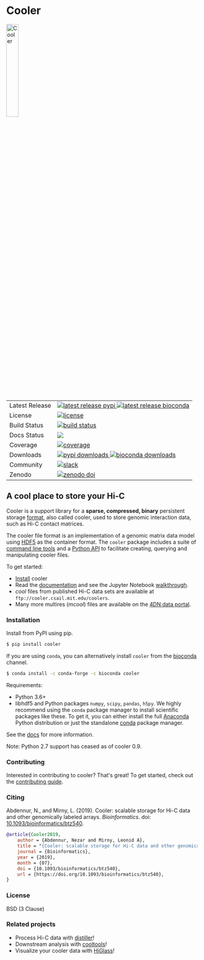 # Cooler

<a href="https://open2c.github.io/cooler"><img width="25%" src="https://github.com/open2c/cooler/raw/master/docs/cooler_logo.png" alt="Cooler"></a>

<table>
    <tr>
        <td>Latest Release</td>
        <td>
            <a href="https://pypi.org/project/cooler/">
                <img src="https://badge.fury.io/py/cooler.svg" alt="latest release pypi" />
            </a>
            <a href="https://bioconda.github.io/recipes/cooler/README.html">
                <img src="https://anaconda.org/bioconda/cooler/badges/version.svg" alt="latest release bioconda">
            </a>
        </td>
    </tr>
    <tr>
        <td>License</td>
        <td>
            <a href="https://github.com/open2c/cooler/blob/master/LICENSE">
                <img src="https://img.shields.io/pypi/l/cooler.svg" alt="license">
            </a>
        </td>
    </tr>
    <tr>
        <td>Build Status</td>
        <td>
            <a href="https://github.com/open2c/cooler/blob/main/.github/workflows/lint-test-cov.yml">
                <img src="https://github.com/open2c/cooler/actions/workflows/lint-test-cov.yml/badge.svg" alt="build status">
            </a>
        </td>
    </tr>
    <tr>
        <td>Docs Status</td>
        <td>
            <a href="http://cooler.readthedocs.org/en/latest/">
                <img src="https://readthedocs.org/projects/cooler/badge/?version=latest">
            </a>
        </td>
    </tr>
    <tr>
        <td>Coverage</td>
        <td>
            <a href="https://codecov.io/gh/open2c/cooler">
                <img src="https://codecov.io/gh/open2c/cooler/branch/master/graph/badge.svg" alt="coverage">
            </a>
        </td>
    </tr>
    <tr>
        <td>Downloads</td>
        <td>
            <a href="https://pypi.org/project/cooler">
                <img src="https://static.pepy.tech/personalized-badge/cooler?period=total&units=international_system&left_color=grey&right_color=blue&left_text=PyPI%20downloads" alt="pypi downloads">
            </a>
            <a href="http://bioconda.github.io/recipes/cooler/README.html">
                <img src="https://img.shields.io/conda/dn/bioconda/cooler.svg?style=flat&label=Bioconda downloads" alt="bioconda downloads">
            </a>
        </td>
    </tr>
    <tr>
        <td>Community</td>
        <td>
            <a href="https://bit.ly/open2c-slack">
                <img src="https://img.shields.io/badge/chat-slack-%233F0F3F?logo=slack" alt="slack">
            </a>
        </td>
    </tr>
    <tr>
        <td>Zenodo</td>
        <td>
            <a href="https://zenodo.org/badge/latestdoi/49553222">
                <img src="https://zenodo.org/badge/49553222.svg" alt="zenodo doi">
            </a>
        </td>
    </tr>
</table>

## A cool place to store your Hi-C

Cooler is a support library for a **sparse, compressed, binary** persistent storage [format](http://cooler.readthedocs.io/en/latest/schema.html), also called cooler, used to store genomic interaction data, such as Hi-C contact matrices.

The cooler file format is an implementation of a genomic matrix data model using [HDF5](https://en.wikipedia.org/wiki/Hierarchical_Data_Format) as the container format. The `cooler` package includes a suite of [command line tools](http://cooler.readthedocs.io/en/latest/cli.html) and a [Python API](http://cooler.readthedocs.io/en/latest/api.html) to facilitate creating, querying and manipulating cooler files.

To get started:

- [Install](#Installation) cooler
- Read the [documentation](http://cooler.readthedocs.org/en/latest/) and see the Jupyter Notebook [walkthrough](https://github.com/open2c/cooler-binder).
- _cool_ files from published Hi-C data sets are available at `ftp://cooler.csail.mit.edu/coolers`.
- Many more multires (_mcool_) files are available on the [4DN data portal](https://data.4dnucleome.org/visualization/index).

### Installation

Install from PyPI using pip.
```sh
$ pip install cooler
```

If you are using `conda`, you can alternatively install `cooler` from the [bioconda](https://bioconda.github.io/index.html) channel.
```sh
$ conda install -c conda-forge -c bioconda cooler
```

Requirements:

- Python 3.6+
- libhdf5 and Python packages `numpy`, `scipy`, `pandas`, `h5py`. We highly recommend using the `conda` package manager to install scientific packages like these. To get it, you can either install the full [Anaconda](https://www.continuum.io/downloads) Python distribution or just the standalone [conda](http://conda.pydata.org/miniconda.html) package manager.

See the [docs](http://cooler.readthedocs.org/en/latest/) for more information.

Note: Python 2.7 support has ceased as of cooler 0.9.


### Contributing

Interested in contributing to cooler? That's great! To get started, check out the [contributing guide](https://github.com/open2c/cooler/blob/master/CONTRIBUTING.md).


### Citing

Abdennur, N., and Mirny, L. (2019). Cooler: scalable storage for Hi-C data and other genomically labeled arrays. _Bioinformatics_. doi: [10.1093/bioinformatics/btz540](https://doi.org/10.1093/bioinformatics/btz540).

```bibtex
@article{Cooler2019,
    author = {Abdennur, Nezar and Mirny, Leonid A},
    title = "{Cooler: scalable storage for Hi-C data and other genomically labeled arrays}",
    journal = {Bioinformatics},
    year = {2019},
    month = {07},
    doi = {10.1093/bioinformatics/btz540},
    url = {https://doi.org/10.1093/bioinformatics/btz540},
}
```

### License

BSD (3 Clause)

### Related projects

- Process Hi-C data with [distiller](https://github.com/open2c/distiller)!
- Downstream analysis with [cooltools](https://github.com/open2c/cooltools)!
- Visualize your cooler data with [HiGlass](http://higlass.io)!

